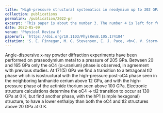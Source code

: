 ```yaml
---
title: "High-pressure structural systematics in neodymium up to 302 GPa"
collection: publications
permalink: /publication/2022-pr
excerpt: 'This paper is about the number 3. The number 4 is left for future work.'
date: 2022-05-09
venue: 'Physical Review B'
paperurl: 'https://doi.org/10.1103/PhysRevB.105.174104'
citation: 'S. E. Finnegan, M. G. Stevenson, E. J. Pace, <b>C. V. Storm</b>, J. D. McHardy, M. I. McMahon, S. G. MacLeod, E. Plekhanov, N. Bonini, C. Weber. <i>High-pressure structure of praseodymium revisited: In search of a uniform structural phase sequence for the lanthanide elements</i>, Phys. Rev. B 105, 174104 (2022).'
---
```


Angle-dispersive x-ray powder diffraction experiments have been performed on praseodymium metal to a pressure of 205 GPa. Between 20 and 165 GPa only the oC4 (α-uranium) phase is observed, in agreement with previous studies. At 171(5) GPa we find a transition to a tetragonal tI2 phase which is isostructural with the high-pressure post-oC4 phase seen in the neighboring lanthanide cerium above 12 GPa, and with the high- pressure phase of the actinide thorium seen above 100 GPa. Electronic structure calculations determine the oC4 → tI2 transition to occur at 130 GPa at 0 K, but find another phase, with the hP1 (simple hexagonal) structure, to have a lower enthalpy than both the oC4 and tI2 structures above 20 GPa at 0 K.